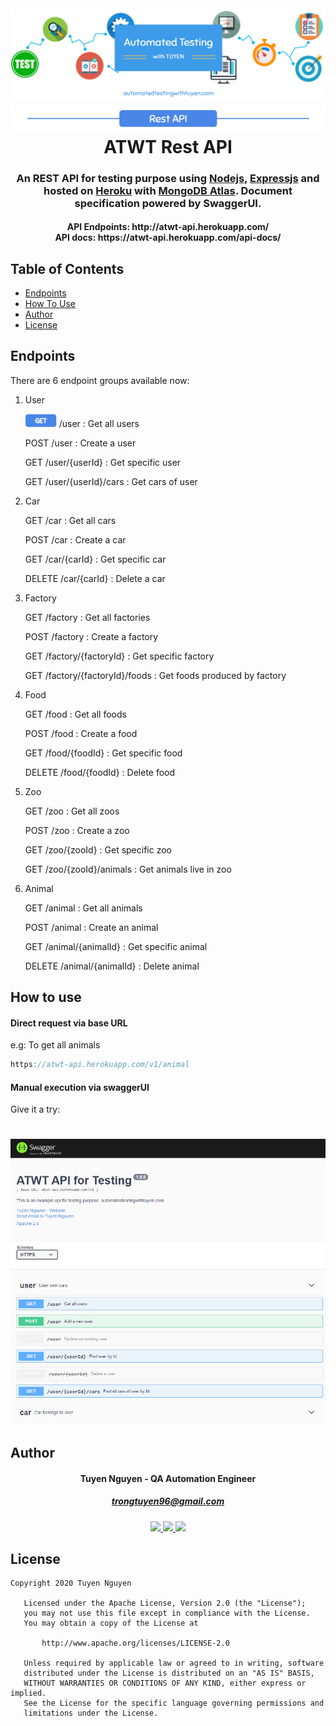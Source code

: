 <h1 align="center">
  <br>
  <a href="background"><img src="https://github.com/trongtuyen96/atwt-api/blob/master/covers/ATWT_background.PNG" alt="background"></a>
  <a href="background"><img src="https://github.com/trongtuyen96/atwt-api/blob/master/covers/rest_api.PNG" alt="background"></a>
  <br>
  ATWT Rest API
  <br>
</h1>

<h3 align="center" style="bold">An REST API for testing purpose using <a href="https://nodejs.org/en/">Nodejs</a>, <a href="https://expressjs.com/">Expressjs</a> and hosted on <a href="https://dashboard.heroku.com/">Heroku</a> with <a href="https://www.mongodb.com/cloud/atlas">MongoDB Atlas</a>. Document specification powered by SwaggerUI.</h3>


<h4 align="center">API Endpoints: http://atwt-api.herokuapp.com/
  <br>API docs: https://atwt-api.herokuapp.com/api-docs/</h4>

## Table of Contents

- [Endpoints](#endpoints)
- [How To Use](#how-to-use)
- [Author](#author)
- [License](#license)

## Endpoints
There are 6 endpoint groups available now:
1. User
   
   <img src="https://github.com/trongtuyen96/atwt-api/blob/master/covers/get_badge.PNG" width="50">  /user : Get all users
   
   POST /user : Create a user
   
   GET  /user/{userId} : Get specific user
   
   GET  /user/{userId}/cars : Get cars of user
   
2. Car
   
   GET  /car : Get all cars
   
   POST /car : Create a car
   
   GET  /car/{carId} : Get specific car
   
   DELETE  /car/{carId} : Delete a car
   
3. Factory
   
   GET  /factory : Get all factories
   
   POST /factory : Create a factory
   
   GET  /factory/{factoryId} : Get specific factory
   
   GET  /factory/{factoryId}/foods : Get foods produced by factory
   
4. Food
   
   GET  /food : Get all foods
   
   POST /food : Create a food
   
   GET  /food/{foodId} : Get specific food
   
   DELETE  /food/{foodId} : Delete food

5. Zoo
   
   GET  /zoo : Get all zoos
   
   POST /zoo : Create a zoo
   
   GET  /zoo/{zooId} : Get specific zoo
   
   GET  /zoo/{zooId}/animals : Get animals live in zoo
   
6. Animal
   
   GET  /animal : Get all animals
   
   POST /animal : Create an animal
   
   GET  /animal/{animalId} : Get specific animal
   
   DELETE  /animal/{animalId} : Delete animal
   
## How to use
#### Direct request via base URL
e.g: To get all animals
```javascript
https://atwt-api.herokuapp.com/v1/animal
```

#### Manual execution via swaggerUI
Give it a try:
<h1 align="center">
  <a href="https://atwt-api.herokuapp.com/api-docs/"><img src="https://github.com/trongtuyen96/atwt-api/blob/master/covers/api_docs_demo.PNG" alt="background"></a>
</h1>

## Author

<h4 align="center">
	Tuyen Nguyen - QA Automation Engineer
	</h4>
	<h5 align="center">
	<a href="trongtuyen96@gmail.com">trongtuyen96@gmail.com</a>
	</h5>
<p align="center">
	 <a alt="Github" href="https://github.com/trongtuyen96">
    <img src="https://user-images.githubusercontent.com/25218255/47360756-794c1f00-d6fa-11e8-86fa-7b1c2e4dda92.png" width="50">
  </a>
		 <a alt="LinkedIn" href="https://www.linkedin.com/in/tuyen-nguyen-trong-516a69121/">
    <img src="https://user-images.githubusercontent.com/25218255/47360366-8583ac80-d6f9-11e8-8871-219802a9a162.png" width="50">
  </a>
		 <a alt="Facebook" href="https://www.facebook.com/tuyen.trong.3">
    <img src="https://user-images.githubusercontent.com/25218255/47360363-84eb1600-d6f9-11e8-8029-818481536200.png" width="50">
  </a>
</p>

## License

~~~~
Copyright 2020 Tuyen Nguyen

   Licensed under the Apache License, Version 2.0 (the "License");
   you may not use this file except in compliance with the License.
   You may obtain a copy of the License at

       http://www.apache.org/licenses/LICENSE-2.0

   Unless required by applicable law or agreed to in writing, software
   distributed under the License is distributed on an "AS IS" BASIS,
   WITHOUT WARRANTIES OR CONDITIONS OF ANY KIND, either express or implied.
   See the License for the specific language governing permissions and
   limitations under the License.
~~~~
